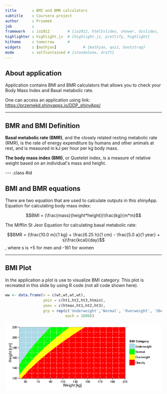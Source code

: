```yaml
---
title       : BMI and BMR calculators
subtitle    : Coursera project
author      : Przemek
job         : 
framework   : io2012        # {io2012, html5slides, shower, dzslides, ...}
highlighter : highlight.js  # {highlight.js, prettify, highlight}
hitheme     : tomorrow      # 
widgets     : [mathjax]            # {mathjax, quiz, bootstrap}
mode        : selfcontained # {standalone, draft}
---
```



<style>
strong {
  font-weight: bold;
}
</style>


## About application
Application contains BMI and BMR calculators that allows you to check your Body Mass Index and Basal metabolic rate.

One can access an application using link:
https://przemekd.shinyapps.io/DDP_shinyApp/

---

## BMR and BMI Definition

**Basal metabolic rate (BMR)**, and the closely related resting metabolic rate (RMR), is the rate of energy expenditure by humans and other animals at rest, and is measured in kJ per hour per kg body mass.

**The body mass index (BMI)**, or Quetelet index, is a measure of relative weight based on an individual's mass and height.

--- .class #id

## BMI and BMR equations
There are two equation that are used to calculate outputs in this shinyApp.
Equation for calculating body mass index:

$$BMI = (\frac{mass}{height*height})\frac{kg}{m*m}$$

The Mifflin St Jeor Equation for calculating basal metabolic rate:

$$BMR = (\frac{10.0 m}{1 kg} + \frac{6.25 h}{1 cm} - \frac{5.0 a}{1 year} + s)\frac{kcal}{day}$$, where s is +5 for men and -161 for women

---

## BMI Plot
In the application a plot is use to visualize BMI category. This plot is recreated in this slide by using R code (not all code shown here).

```r
ww <- data.frame(x = c(wt,wt,wt,wt),
                 ymin = c(ht1,ht2,ht3,htmin),
                 ymax = c(htmax,ht1,ht2,ht3),
                 grp = rep(c('Underweight','Normal', 'Overweight', 'Obesity'),
                           each = 1000))
```

<img src="assets/fig/unnamed-chunk-1.png" title="plot of chunk unnamed-chunk-1" alt="plot of chunk unnamed-chunk-1" style="display: block; margin: auto;" />








